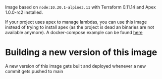 Image based on `node:10.20.1-alpine3.11` with Terraform 0.11.14 and Apex 1.0.0-rc2 installed.

If your project uses apex to manage lambdas, you can use this image instead of trying to install apex (as the project is dead an binaries are not available anymore). A docker-compose example can be found [here](https://github.com/skore-io/apex-image/blob/main/docker-compose.example.yml)

# Building a new version of this image
A new version of this image gets built and deployed whenever a new commit gets pushed to main
